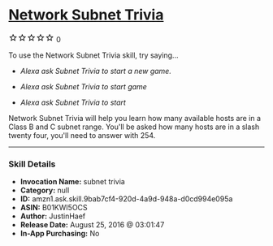 # [Network Subnet Trivia](http://alexa.amazon.com/#skills/amzn1.ask.skill.9bab7cf4-920d-4a9d-948a-d0cd994e095a)
![0 stars](../../images/ic_star_border_black_18dp_1x.png)![0 stars](../../images/ic_star_border_black_18dp_1x.png)![0 stars](../../images/ic_star_border_black_18dp_1x.png)![0 stars](../../images/ic_star_border_black_18dp_1x.png)![0 stars](../../images/ic_star_border_black_18dp_1x.png) 0

To use the Network Subnet Trivia skill, try saying...

* *Alexa ask Subnet Trivia to start a new game.*

* *Alexa ask Subnet Trivia to start game*

* *Alexa ask Subnet Trivia to start*

Network Subnet Trivia will help you learn how many available hosts are in a Class B and C subnet range.  You'll be asked how many hosts are in a slash twenty four, you'll need to answer with 254.

***

### Skill Details

* **Invocation Name:** subnet trivia
* **Category:** null
* **ID:** amzn1.ask.skill.9bab7cf4-920d-4a9d-948a-d0cd994e095a
* **ASIN:** B01KWI5OCS
* **Author:** JustinHaef
* **Release Date:** August 25, 2016 @ 03:01:47
* **In-App Purchasing:** No
